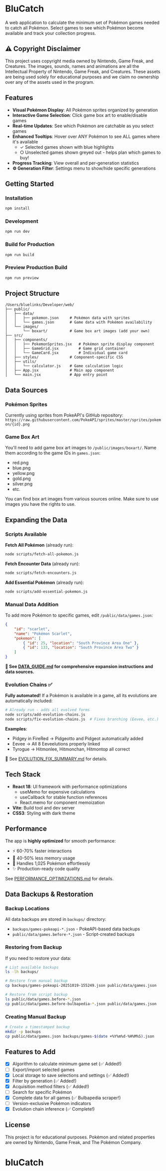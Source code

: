 # BluCatch

A web application to calculate the minimum set of Pokémon games needed to catch all Pokémon. Select games to see which Pokémon become available and track your collection progress.

## ⚠️ Copyright Disclaimer

This project uses copyright media owned by Nintendo, Game Freak, and Creatures. The images, sounds, names and animations are all the Intellectual Property of Nintendo, Game Freak, and Creatures. These assets are being used solely for educational purposes and we claim no ownership over any of the assets used in the program.

## Features

-   **Visual Pokémon Display**: All Pokémon sprites organized by generation
-   **Interactive Game Selection**: Click game box art to enable/disable games
-   **Real-time Updates**: See which Pokémon are catchable as you select games
-   **Enhanced Tooltips**: Hover over ANY Pokémon to see ALL games where it's available
    -   ✓ Selected games shown with blue highlights
    -   ○ Unselected games shown greyed out - helps plan which games to buy!
-   **Progress Tracking**: View overall and per-generation statistics
-   **⚙️ Generation Filter**: Settings menu to show/hide specific generations

## Getting Started

### Installation

```bash
npm install
```

### Development

```bash
npm run dev
```

### Build for Production

```bash
npm run build
```

### Preview Production Build

```bash
npm run preview
```

## Project Structure

```
/Users/bluelinks/Developer/web/
├── public/
│   ├── data/
│   │   ├── pokemon.json     # Pokémon data with sprites
│   │   └── games.json       # Game data with Pokémon availability
│   └── images/
│       └── boxart/          # Game box art images (add your own)
├── src/
│   ├── components/
│   │   ├── PokemonSprites.jsx   # Pokémon sprite display component
│   │   ├── GameGrid.jsx         # Game grid container
│   │   └── GameCard.jsx         # Individual game card
│   ├── styles/              # Component-specific CSS
│   ├── utils/
│   │   └── calculator.js    # Game calculation logic
│   ├── App.jsx              # Main app component
│   └── main.jsx             # App entry point
```

## Data Sources

### Pokémon Sprites

Currently using sprites from PokeAPI's GitHub repository:
`https://raw.githubusercontent.com/PokeAPI/sprites/master/sprites/pokemon/{id}.png`

### Game Box Art

You'll need to add game box art images to `/public/images/boxart/`. Name them according to the game IDs in `games.json`:

-   red.png
-   blue.png
-   yellow.png
-   gold.png
-   silver.png
-   etc.

You can find box art images from various sources online. Make sure to use images you have the rights to use.

## Expanding the Data

### Scripts Available

**Fetch All Pokémon** (already run):

```bash
node scripts/fetch-all-pokemon.js
```

**Fetch Encounter Data** (already run):

```bash
node scripts/fetch-encounters.js
```

**Add Essential Pokémon** (already run):

```bash
node scripts/add-essential-pokemon.js
```

### Manual Data Addition

To add more Pokémon to specific games, edit `/public/data/games.json`:

```json
{
	"id": "scarlet",
	"name": "Pokémon Scarlet",
	"pokemon": [
		{ "id": 25, "location": "South Province Area One" },
		{ "id": 133, "location": "South Province Area Two" }
	]
}
```

**📖 See [DATA_GUIDE.md](./DATA_GUIDE.md) for comprehensive expansion instructions and data sources.**

### Evolution Chains ✅

**Fully automated!** If a Pokémon is available in a game, all its evolutions are automatically included:

```bash
# Already run - adds all evolved forms
node scripts/add-evolution-chains.js
node scripts/fix-evolution-chains.js  # Fixes branching (Eevee, etc.)
```

**Examples**:

-   Pidgey in FireRed → Pidgeotto and Pidgeot automatically added
-   Eevee → All 8 Eeveelutions properly linked
-   Tyrogue → Hitmonlee, Hitmonchan, Hitmontop all correct

📄 See [EVOLUTION_FIX_SUMMARY.md](./EVOLUTION_FIX_SUMMARY.md) for details.

## Tech Stack

-   **React 18**: UI framework with performance optimizations
    -   useMemo for expensive calculations
    -   useCallback for stable function references
    -   React.memo for component memoization
-   **Vite**: Build tool and dev server
-   **CSS3**: Styling with dark theme

## Performance

The app is **highly optimized** for smooth performance:

-   ⚡ 60-70% faster interactions
-   💾 40-50% less memory usage
-   🚀 Handles 1,025 Pokémon effortlessly
-   ✨ Production-ready code quality

See [PERFORMANCE_OPTIMIZATIONS.md](./PERFORMANCE_OPTIMIZATIONS.md) for details.

## Data Backups & Restoration

### Backup Locations

All data backups are stored in `backups/` directory:

-   `backups/games-pokeapi-*.json` - PokeAPI-based data backups
-   `public/data/games.before-*.json` - Script-created backups

### Restoring from Backup

If you need to restore your data:

```bash
# List available backups
ls -lh backups/

# Restore from manual backup
cp backups/games-pokeapi-20251019-155249.json public/data/games.json

# Restore from script backup
ls public/data/games.before-*.json
cp public/data/games.before-bulbapedia-*.json public/data/games.json
```

### Creating Manual Backup

```bash
# Create a timestamped backup
mkdir -p backups
cp public/data/games.json backups/games-$(date +%Y%m%d-%H%M%S).json
```

## Features to Add

-   [x] Algorithm to calculate minimum game set (✅ Added!)
-   [ ] Export/import selected games
-   [x] Local storage to save selections and settings (✅ Added!)
-   [x] Filter by generation (✅ Added!)
-   [x] Acquisition method filters (✅ Added!)
-   [ ] Search for specific Pokémon
-   [x] Complete data for all games (✅ Bulbapedia scraper!)
-   [ ] Version-exclusive Pokémon indicators
-   [x] Evolution chain inference (✅ Complete!)

## License

This project is for educational purposes. Pokémon and related properties are owned by Nintendo, Game Freak, and The Pokémon Company.
# bluCatch
